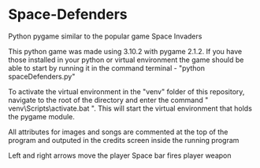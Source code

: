# Space-Defenders
Python pygame similar to the popular game Space Invaders

This python game was made using 3.10.2 with pygame 2.1.2. If you have those installed in your python or virtual environment the game should be able to start by running it in the command terminal - "python spaceDefenders.py"

To activate the virtual environment in the "venv" folder of this repository, navigate to the root of the directory and enter the command " venv\Scripts\activate.bat ". This will start the virtual environment that holds the pygame module.

All attributes for images and songs are commented at the top of the program and outputed in the credits screen inside the running program

Left and right arrows move the player
Space bar fires player weapon

